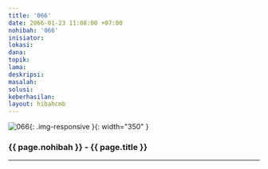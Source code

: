 ```yaml
---
title: '066'
date: 2066-01-23 11:08:00 +07:00
nohibah: '066'
inisiator: 
lokasi: 
dana: 
topik: 
lama: 
deskripsi: 
masalah: 
solusi: 
keberhasilan: 
layout: hibahcmb
---
```


![066](/static/img/hibahcmb/066.png){: .img-responsive }{: width="350" }

### {{ page.nohibah }} - {{ page.title }}

---
